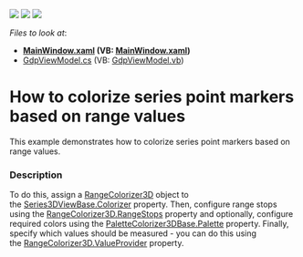 <!-- default badges list -->
![](https://img.shields.io/endpoint?url=https://codecentral.devexpress.com/api/v1/VersionRange/128568901/21.1.5%2B)
[![](https://img.shields.io/badge/Open_in_DevExpress_Support_Center-FF7200?style=flat-square&logo=DevExpress&logoColor=white)](https://supportcenter.devexpress.com/ticket/details/T466516)
[![](https://img.shields.io/badge/📖_How_to_use_DevExpress_Examples-e9f6fc?style=flat-square)](https://docs.devexpress.com/GeneralInformation/403183)
<!-- default badges end -->
<!-- default file list -->
*Files to look at*:

* **[MainWindow.xaml](./CS/RangeColorizer3DExample/MainWindow.xaml) (VB: [MainWindow.xaml](./VB/RangeColorizer3DExample/MainWindow.xaml))**
* [GdpViewModel.cs](./CS/RangeColorizer3DExample/ViewModel/GdpViewModel.cs) (VB: [GdpViewModel.vb](./VB/RangeColorizer3DExample/ViewModel/GdpViewModel.vb))
<!-- default file list end -->
# How to colorize series point markers based on range values


This example demonstrates how to colorize series point markers based on range values.


<h3>Description</h3>

<p>To do this, assign a&nbsp;<a href="https://documentation.devexpress.com/#WPF/clsDevExpressXpfChartsRangeColorizer3Dtopic">RangeColorizer3D</a>&nbsp;object to the&nbsp;<a href="https://documentation.devexpress.com/#WPF/DevExpressXpfChartsSeries3DViewBase_Colorizertopic">Series3DViewBase.Colorizer</a>&nbsp;property. Then, configure range stops using the&nbsp;<a href="https://documentation.devexpress.com/#WPF/DevExpressXpfChartsRangeColorizer3D_RangeStopstopic">RangeColorizer3D.RangeStops</a>&nbsp;property and optionally, configure required colors using the&nbsp;<a href="https://documentation.devexpress.com/#WPF/DevExpressXpfChartsPaletteColorizer3DBase_Palettetopic">PaletteColorizer3DBase.Palette</a>&nbsp;property. Finally, specify which values should be measured - you can do this using the&nbsp;<a href="https://documentation.devexpress.com/#WPF/DevExpressXpfChartsRangeColorizer3D_ValueProvidertopic">RangeColorizer3D.ValueProvider</a>&nbsp;property.</p>

<br/>


